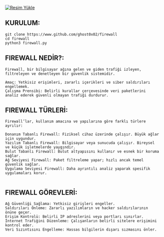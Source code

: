<a href="https://hizliresim.com/4yl98fn"><img src="https://i.hizliresim.com/4yl98fn.jpg" alt="Resim Yükle"></a>

## KURULUM:

```
git clone https://www.github.com/ghost0x02/firewall
cd firewall
python3 firewall.py

```

## FIREWALL NEDİR?:

```
Firewall, bir bilgisayar ağına gelen ve giden trafiği izleyen, filtreleyen ve denetleyen bir güvenlik sistemidir.

Amaç: Yetkisiz erişimleri, zararlı içerikleri ve siber saldırıları engellemek.
Çalışma Prensibi: Belirli kurallar çerçevesinde veri paketlerini analiz ederek güvenli olmayan trafiği durdurur.

```

##  FIREWALL TÜRLERİ:

```
Firewall’lar, kullanım amacına ve yapılarına göre farklı türlere ayrılır:

Donanım Tabanlı Firewall: Fiziksel cihaz üzerinde çalışır. Büyük ağlar için uygundur.
Yazılım Tabanlı Firewall: Bilgisayar veya sunucuda çalışır. Bireysel ve küçük işletmelerde yaygındır.
Bulut Tabanlı Firewall: Bulut altyapısını kullanır ve esnek bir koruma sağlar.
Ağ Seviyesi Firewall: Paket filtreleme yapar; hızlı ancak temel güvenlik sağlar.
Uygulama Seviyesi Firewall: Daha ayrıntılı analiz yaparak spesifik uygulamaları korur.


```

##  FIREWALL GÖREVLERİ:

```
Ağ Güvenliği Sağlama: Yetkisiz girişleri engeller.
Saldırıları Önleme: Zararlı yazılımların ve hacker saldırılarının önüne geçer.
Erişim Kontrolü: Belirli IP adreslerini veya portları sınırlar.
İnternet Trafiğini Düzenleme: Çalışanların belirli sitelere erişimini kontrol eder.
Veri Sızıntısını Engelleme: Hassas bilgilerin dışarı sızmasını önler.
```



